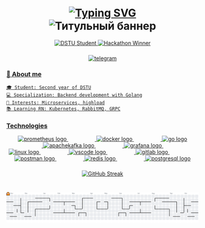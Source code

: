 <!-- Анимированный титульный баннер -->
<h1 align="center"> 
  <a href="https://git.io/typing-svg">
    <img src="https://readme-typing-svg.demolab.com?font=Fira+Code&weight=600&size=35&duration=3000&pause=500&color=27A0F7&center=true&vCenter=true&width=500&height=60&lines=Hi;I+build;On" alt="Typing SVG">
  </a>

<div align="center">
  <img src="https://readme-typing-svg.demolab.com?font=Fira+Code&size=30&duration=3000&pause=500&color=27A0F7&center=true&vCenter=true&width=800&height=50&lines=I'm+Filipp;Microservices;Golang;" alt="Титульный баннер">
</div>
</h1>


<div align="center"> 
  <a href="ссылка-на-сертификат"> <img src="https://img.shields.io/badge/DSTU-%20Student-blue?style=for-the-badge&logo=amazonaws" alt="DSTU Student" /> </a> 
  <a href="ссылка-на-хакатон"> <img src="https://img.shields.io/badge/Hackathon-Winner-9cf?style=for-the-badge" alt="Hackathon Winner" /> </a> 
</div>

###

<!-- Анимированные иконки контактов -->
<div align="center">
  <a href="https://t.me/c0dys" target="_blank">
    <img src="https://img.shields.io/badge/Telegram-2CA5E0?style=for-the-badge&logo=telegram&logoColor=white" height="30" alt="telegram"  />
</div>

###



### 🤝 About me

```text
🎓 Student: Second year of DSTU
💻 Specialization: Backend development with Golang
🚀 Interests: Microservices, highload
📚 Learning RN: Kubernetes, RabbitMQ, GRPC
```

### Technologies


<div align="center">
  <img src="https://cdn.jsdelivr.net/gh/devicons/devicon/icons/prometheus/prometheus-original.svg" height="60" alt="prometheus logo"  />
  <img width="70" />
  <img src="https://cdn.simpleicons.org/docker/2496ED" height="60" alt="docker logo"  />
  <img width="70" />
  <img src="https://cdn.simpleicons.org/go/00ADD8" height="60" alt="go logo"  />
  <img width="70" />
  <img src="https://cdn.simpleicons.org/apachekafka/231F20" height="60" alt="apachekafka logo"  />
  <img width="70" />
  <img src="https://cdn.jsdelivr.net/gh/devicons/devicon/icons/grafana/grafana-original.svg" height="60" alt="grafana logo"  />
  <img width="70" />
  <img src="https://cdn.jsdelivr.net/gh/devicons/devicon/icons/linux/linux-original.svg" height="60" alt="linux logo"  />
  <img width="70" />
  <img src="https://cdn.jsdelivr.net/gh/devicons/devicon/icons/vscode/vscode-original.svg" height="60" alt="vscode logo"  />
  <img width="70" />
  <img src="https://cdn.jsdelivr.net/gh/devicons/devicon/icons/gitlab/gitlab-original.svg" height="60" alt="gitlab logo"  />
  <img width="70" />
  <img src="https://skillicons.dev/icons?i=postman" height="60" alt="postman logo"  />
  <img width="70" />
  <img src="https://cdn.jsdelivr.net/gh/devicons/devicon/icons/redis/redis-original.svg" height="60" alt="redis logo"  />
  <img width="70" />
  <img src="https://skillicons.dev/icons?i=postgres" height="60" alt="postgresql logo"  />
</div>

###


<div align="center">
  <img src="https://streak-stats.demolab.com?user=immxrtalbeast&theme=react&border_radius=5&mode=weekly" alt="GitHub Streak" /> 
</div>

###

<br clear="both">
<picture>
  <source media="(prefers-color-scheme: dark)" srcset="https://raw.githubusercontent.com/immxrtalbeast/immxrtalbeast/output/pacman-contribution-graph-dark.svg">
  <source media="(prefers-color-scheme: light)" srcset="https://raw.githubusercontent.com/immxrtalbeast/immxrtalbeast/output/pacman-contribution-graph.svg">
  <img alt="Pac-Man contribution graph" src="https://raw.githubusercontent.com/immxrtalbeast/immxrtalbeast/output/pacman-contribution-graph.svg">
</picture>

###

<!--START_SECTION:waka-->

<!--END_SECTION:waka-->
